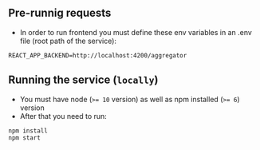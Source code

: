 ## Pre-runnig requests
- In order to run frontend you must define these env variables in an .env file (root path of the service):

```
REACT_APP_BACKEND=http://localhost:4200/aggregator
```

## Running the service (`locally`)

- You must have node (`>= 10` version) as well as npm installed (`>= 6`) version
- After that you need to run:
```shell script
npm install
npm start
```

